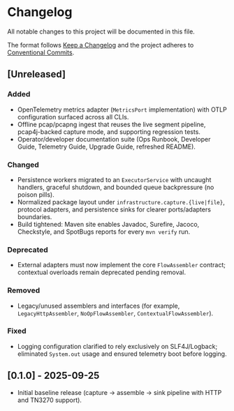 # Changelog
All notable changes to this project will be documented in this file.

The format follows [Keep a Changelog](https://keepachangelog.com/en/1.1.0/) and the project adheres to
[Conventional Commits](https://www.conventionalcommits.org/en/v1.0.0/).

## [Unreleased]
### Added
- OpenTelemetry metrics adapter (`MetricsPort` implementation) with OTLP configuration surfaced across all CLIs.
- Offline pcap/pcapng ingest that reuses the live segment pipeline, pcap4j-backed capture mode, and supporting regression tests.
- Operator/developer documentation suite (Ops Runbook, Developer Guide, Telemetry Guide, Upgrade Guide, refreshed README).

### Changed
- Persistence workers migrated to an `ExecutorService` with uncaught handlers, graceful shutdown, and bounded queue backpressure (no poison pills).
- Normalized package layout under `infrastructure.capture.{live|file}`, protocol adapters, and persistence sinks for clearer ports/adapters boundaries.
- Build tightened: Maven site enables Javadoc, Surefire, Jacoco, Checkstyle, and SpotBugs reports for every `mvn verify` run.

### Deprecated
- External adapters must now implement the core `FlowAssembler` contract; contextual overloads remain deprecated pending removal.

### Removed
- Legacy/unused assemblers and interfaces (for example, `LegacyHttpAssembler`, `NoOpFlowAssembler`, `ContextualFlowAssembler`).

### Fixed
- Logging configuration clarified to rely exclusively on SLF4J/Logback; eliminated `System.out` usage and ensured telemetry boot before logging.

## [0.1.0] - 2025-09-25
- Initial baseline release (capture -> assemble -> sink pipeline with HTTP and TN3270 support).


